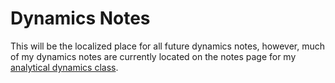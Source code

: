 # Dynamics Notes

This will be the localized place for all future dynamics notes, however,
much of my dynamics notes are currently located on the notes page for my
[analytical dynamics
class](../analytical_dynamics/analytical_dynamics_main.html).
